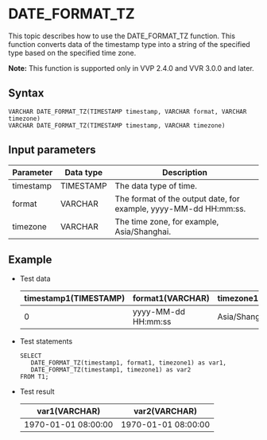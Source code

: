 # DATE\_FORMAT\_TZ

This topic describes how to use the DATE\_FORMAT\_TZ function. This function converts data of the timestamp type into a string of the specified type based on the specified time zone.

**Note:** This function is supported only in VVP 2.4.0 and VVR 3.0.0 and later.

## Syntax

```
VARCHAR DATE_FORMAT_TZ(TIMESTAMP timestamp, VARCHAR format, VARCHAR timezone)
VARCHAR DATE_FORMAT_TZ(TIMESTAMP timestamp, VARCHAR timezone)
```

## Input parameters

|Parameter|Data type|Description|
|---------|---------|-----------|
|timestamp|TIMESTAMP|The data type of time.|
|format|VARCHAR|The format of the output date, for example, yyyy-MM-dd HH:mm:ss.|
|timezone|VARCHAR|The time zone, for example, Asia/Shanghai.|

## Example

-   Test data

    |timestamp1\(TIMESTAMP\)|format1\(VARCHAR\)|timezone1\(VARCHAR\)|
    |-----------------------|------------------|--------------------|
    |0|yyyy-MM-dd HH:mm:ss|Asia/Shanghai|

-   Test statements

    ```
    SELECT 
       DATE_FORMAT_TZ(timestamp1, format1, timezone1) as var1,
       DATE_FORMAT_TZ(timestamp1, timezone1) as var2
    FROM T1;
    ```

-   Test result

    |var1\(VARCHAR\)|var2\(VARCHAR\)|
    |---------------|---------------|
    |1970-01-01 08:00:00|1970-01-01 08:00:00|


